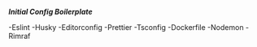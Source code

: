 **_Initial Config Boilerplate_**

-Eslint
-Husky
-Editorconfig
-Prettier
-Tsconfig
-Dockerfile
-Nodemon
-Rimraf

